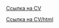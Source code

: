 [Ссылка на CV](https://Olexandir.github.io/rsschool-cv/cv)


[Ссылка на CV/html](https://Olexandir.github.io/rsschool-cv/index)